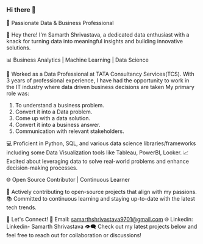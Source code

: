 ### Hi there 👋

🚀 Passionate Data & Business Professional

👋 Hey there! I'm Samarth Shrivastava, a dedicated data enthusiast with a knack for turning data into meaningful insights and building innovative solutions.

📊 Business Analytics | Machine Learning | Data Science

💼 Worked as a Data Professional at TATA Consultancy Services(TCS). With 3 years of professional experience, I have had the opportunity to work in the IT industry where data driven business decisions are taken
My primary role was:
1.	To understand a business problem.
2.	Convert it into a Data problem.
3.	Come up with a data solution.
4.	Convert it into a business answer.
5.	Communication with relevant stakeholders.

💻 Proficient in Python, SQL, and various data science libraries/frameworks including some Data Visualization tools like Tableau, PowerBI, Looker.
📈 Excited about leveraging data to solve real-world problems and enhance decision-making processes.

🌐 Open Source Contributor | Continuous Learner

🚀 Actively contributing to open-source projects that align with my passions.
📚 Committed to continuous learning and staying up-to-date with the latest tech trends.

📢 Let's Connect!
📧 Email: samarthshrivastava9701@gmail.com
🌐 Linkedin: Linkedin- Samarth Shrivastava
👁️‍🗨️ Check out my latest projects below and feel free to reach out for collaboration or discussions!

